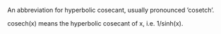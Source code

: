 An abbreviation for hyperbolic cosecant, usually pronounced ’cosetch’.

cosech(x) means the hyperbolic cosecant of x, i.e. 1/sinh(x).
